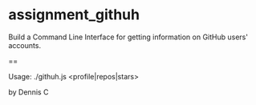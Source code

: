 # assignment_githuh
Build a Command Line Interface for getting information on GitHub users' accounts.

==

Usage: ./githuh.js <profile|repos|stars> <GitHub username> 

by Dennis C

